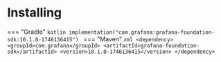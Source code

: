 # Installing

=== "Gradle"
    ```kotlin
    implementation("com.grafana:grafana-foundation-sdk:10.1.0-1746136415")
    ```
=== "Maven"
    ```xml
    <dependency>
        <groupId>com.grafana</groupId>
        <artifactId>grafana-foundation-sdk</artifactId>
        <version>10.1.0-1746136415</version>
    </dependency>
    ```
